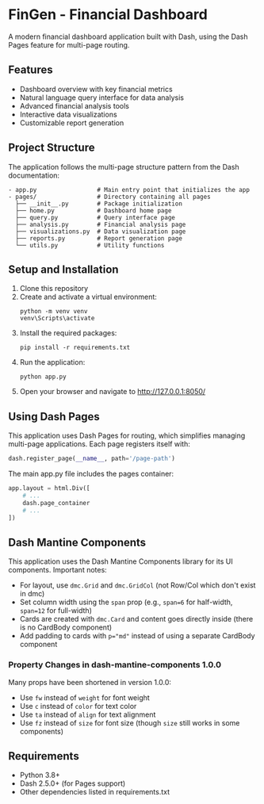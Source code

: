 # FinGen - Financial Dashboard

A modern financial dashboard application built with Dash, using the Dash Pages feature for multi-page routing.

## Features

- Dashboard overview with key financial metrics
- Natural language query interface for data analysis
- Advanced financial analysis tools
- Interactive data visualizations
- Customizable report generation

## Project Structure

The application follows the multi-page structure pattern from the Dash documentation:

```
- app.py                 # Main entry point that initializes the app
- pages/                 # Directory containing all pages
  ├── __init__.py        # Package initialization
  ├── home.py            # Dashboard home page
  ├── query.py           # Query interface page
  ├── analysis.py        # Financial analysis page
  ├── visualizations.py  # Data visualization page
  ├── reports.py         # Report generation page
  └── utils.py           # Utility functions
```

## Setup and Installation

1. Clone this repository
2. Create and activate a virtual environment:
   ```
   python -m venv venv
   venv\Scripts\activate
   ```
3. Install the required packages:
   ```
   pip install -r requirements.txt
   ```
4. Run the application:
   ```
   python app.py
   ```
5. Open your browser and navigate to http://127.0.0.1:8050/

## Using Dash Pages

This application uses Dash Pages for routing, which simplifies managing multi-page applications. Each page registers itself with:

```python
dash.register_page(__name__, path='/page-path')
```

The main app.py file includes the pages container:

```python
app.layout = html.Div([
    # ...
    dash.page_container
    # ...
])
```

## Dash Mantine Components

This application uses the Dash Mantine Components library for its UI components. Important notes:

- For layout, use `dmc.Grid` and `dmc.GridCol` (not Row/Col which don't exist in dmc)
- Set column width using the `span` prop (e.g., `span=6` for half-width, `span=12` for full-width)
- Cards are created with `dmc.Card` and content goes directly inside (there is no CardBody component)
- Add padding to cards with `p="md"` instead of using a separate CardBody component

### Property Changes in dash-mantine-components 1.0.0

Many props have been shortened in version 1.0.0:
- Use `fw` instead of `weight` for font weight
- Use `c` instead of `color` for text color
- Use `ta` instead of `align` for text alignment
- Use `fz` instead of `size` for font size (though `size` still works in some components)

## Requirements

- Python 3.8+
- Dash 2.5.0+ (for Pages support)
- Other dependencies listed in requirements.txt 